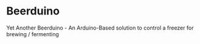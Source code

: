 Beerduino
=========

Yet Another Beerduino - An Arduino-Based solution to control a freezer for brewing / fermenting
